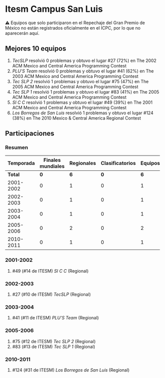 # Itesm Campus San Luis

:warning: Equipos que solo participaron en el Repechaje del Gran Premio de México no están registrados oficialmente en el ICPC, por lo que no aparecerán aquí.

## Mejores 10 equipos

1. _TecSLP_ resolvió 0 problemas y obtuvo el lugar #27 (72%) en The 2002 ACM Mexico and Central America Programming Contest
1. _PLU'S Team_ resolvió 0 problemas y obtuvo el lugar #41 (62%) en The 2003 ACM Mexico and Central America Programming Contest
1. _Tec SLP 2_ resolvió 1 problemas y obtuvo el lugar #75 (47%) en The 2005 ACM Mexico and Central America Programming Contest
1. _Tec SLP 1_ resolvió 1 problemas y obtuvo el lugar #83 (41%) en The 2005 ACM Mexico and Central America Programming Contest
1. _SI C C_ resolvió 1 problemas y obtuvo el lugar #49 (39%) en The 2001 ACM Mexico and Central America Programming Contest
1. _Los Borregos de San Luis_ resolvió 1 problemas y obtuvo el lugar #124 (38%) en The 2010 Mexico & Central America Regional Contest

## Participaciones

### Resumen

| Temporada | Finales mundiales | Regionales | Clasificatorios | Equipos |
| --- | --- | --- | --- | --- |
| **Total** | **0** | **6** | **0** | **6** |
| 2001-2002 | 0 | 1 | 0 | 1 |
| 2002-2003 | 0 | 1 | 0 | 1 |
| 2003-2004 | 0 | 1 | 0 | 1 |
| 2005-2006 | 0 | 2 | 0 | 2 |
| 2010-2011 | 0 | 1 | 0 | 1 |

### 2001-2002

1. #49 (#14 de ITESM) _SI C C_ (Regional)

### 2002-2003

1. #27 (#10 de ITESM) _TecSLP_ (Regional)

### 2003-2004

1. #41 (#11 de ITESM) _PLU'S Team_ (Regional)

### 2005-2006

1. #75 (#12 de ITESM) _Tec SLP 2_ (Regional)
1. #83 (#13 de ITESM) _Tec SLP 1_ (Regional)

### 2010-2011

1. #124 (#31 de ITESM) _Los Borregos de San Luis_ (Regional)




